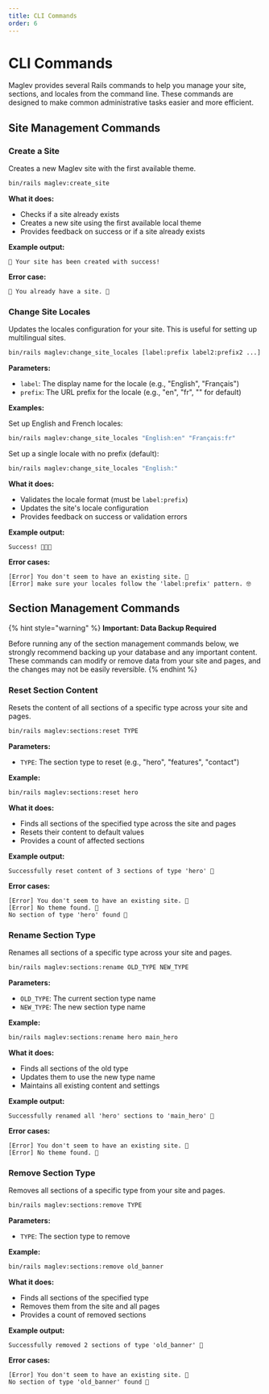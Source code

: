 ```yaml
---
title: CLI Commands
order: 6
---
```


# CLI Commands

Maglev provides several Rails commands to help you manage your site, sections, and locales from the command line. These commands are designed to make common administrative tasks easier and more efficient.

## Site Management Commands

### Create a Site

Creates a new Maglev site with the first available theme.

```bash
bin/rails maglev:create_site
```

**What it does:**
- Checks if a site already exists
- Creates a new site using the first available local theme
- Provides feedback on success or if a site already exists

**Example output:**

```
🎉 Your site has been created with success!
```

**Error case:**

```
🤔 You already have a site. 🤔
```

### Change Site Locales

Updates the locales configuration for your site. This is useful for setting up multilingual sites.

```bash
bin/rails maglev:change_site_locales [label:prefix label2:prefix2 ...]
```

**Parameters:**
- `label`: The display name for the locale (e.g., "English", "Français")
- `prefix`: The URL prefix for the locale (e.g., "en", "fr", "" for default)

**Examples:**

Set up English and French locales:

```bash
bin/rails maglev:change_site_locales "English:en" "Français:fr"
```

Set up a single locale with no prefix (default):

```bash
bin/rails maglev:change_site_locales "English:"
```

**What it does:**
- Validates the locale format (must be `label:prefix`)
- Updates the site's locale configuration
- Provides feedback on success or validation errors

**Example output:**

```
Success! 🎉🎉🎉
```

**Error cases:**

```
[Error] You don't seem to have an existing site. 🤔
[Error] make sure your locales follow the 'label:prefix' pattern. 🤓
```

## Section Management Commands

{% hint style="warning" %}
**Important: Data Backup Required**

Before running any of the section management commands below, we strongly recommend backing up your database and any important content. These commands can modify or remove data from your site and pages, and the changes may not be easily reversible.
{% endhint %}


### Reset Section Content

Resets the content of all sections of a specific type across your site and pages.

```bash
bin/rails maglev:sections:reset TYPE
```

**Parameters:**
- `TYPE`: The section type to reset (e.g., "hero", "features", "contact")

**Example:**

```bash
bin/rails maglev:sections:reset hero
```

**What it does:**
- Finds all sections of the specified type across the site and pages
- Resets their content to default values
- Provides a count of affected sections

**Example output:**

```
Successfully reset content of 3 sections of type 'hero' 🎉
```

**Error cases:**

```
[Error] You don't seem to have an existing site. 🤔
[Error] No theme found. 🤔
No section of type 'hero' found 🤔
```

### Rename Section Type

Renames all sections of a specific type across your site and pages.

```bash
bin/rails maglev:sections:rename OLD_TYPE NEW_TYPE
```

**Parameters:**
- `OLD_TYPE`: The current section type name
- `NEW_TYPE`: The new section type name

**Example:**

```bash
bin/rails maglev:sections:rename hero main_hero
```

**What it does:**
- Finds all sections of the old type
- Updates them to use the new type name
- Maintains all existing content and settings

**Example output:**

```
Successfully renamed all 'hero' sections to 'main_hero' 🎉
```

**Error cases:**

```
[Error] You don't seem to have an existing site. 🤔
[Error] No theme found. 🤔
```

### Remove Section Type

Removes all sections of a specific type from your site and pages.

```bash
bin/rails maglev:sections:remove TYPE
```

**Parameters:**
- `TYPE`: The section type to remove

**Example:**

```bash
bin/rails maglev:sections:remove old_banner
```

**What it does:**
- Finds all sections of the specified type
- Removes them from the site and all pages
- Provides a count of removed sections

**Example output:**

```
Successfully removed 2 sections of type 'old_banner' 🎉
```

**Error cases:**

```
[Error] You don't seem to have an existing site. 🤔
No section of type 'old_banner' found 🤔
```
